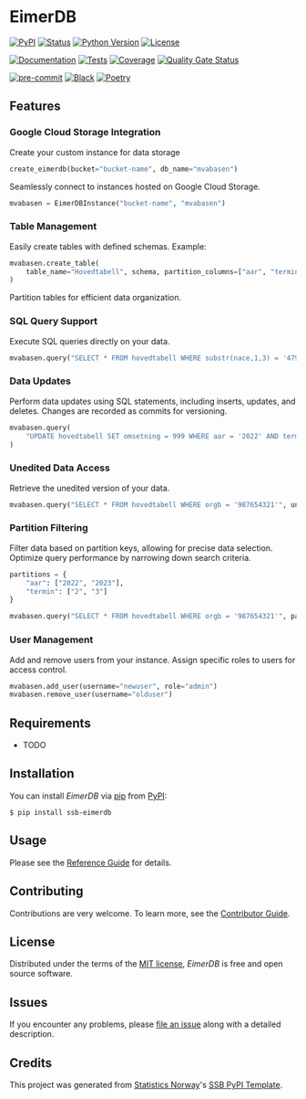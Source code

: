 # EimerDB

[![PyPI](https://img.shields.io/pypi/v/ssb-eimerdb.svg)][pypi status]
[![Status](https://img.shields.io/pypi/status/ssb-eimerdb.svg)][pypi status]
[![Python Version](https://img.shields.io/pypi/pyversions/ssb-eimerdb)][pypi status]
[![License](https://img.shields.io/pypi/l/ssb-eimerdb)][license]

[![Documentation](https://github.com/statisticsnorway/ssb-eimerdb/actions/workflows/docs.yml/badge.svg)][documentation]
[![Tests](https://github.com/statisticsnorway/ssb-eimerdb/workflows/Tests/badge.svg)][tests]
[![Coverage](https://sonarcloud.io/api/project_badges/measure?project=statisticsnorway_ssb-eimerdb&metric=coverage)][sonarcov]
[![Quality Gate Status](https://sonarcloud.io/api/project_badges/measure?project=statisticsnorway_ssb-eimerdb&metric=alert_status)][sonarquality]

[![pre-commit](https://img.shields.io/badge/pre--commit-enabled-brightgreen?logo=pre-commit&logoColor=white)][pre-commit]
[![Black](https://img.shields.io/badge/code%20style-black-000000.svg)][black]
[![Poetry](https://img.shields.io/endpoint?url=https://python-poetry.org/badge/v0.json)][poetry]

[pypi status]: https://pypi.org/project/ssb-eimerdb/
[documentation]: https://statisticsnorway.github.io/ssb-eimerdb
[tests]: https://github.com/statisticsnorway/ssb-eimerdb/actions?workflow=Tests
[sonarcov]: https://sonarcloud.io/summary/overall?id=statisticsnorway_ssb-eimerdb
[sonarquality]: https://sonarcloud.io/summary/overall?id=statisticsnorway_ssb-eimerdb
[pre-commit]: https://github.com/pre-commit/pre-commit
[black]: https://github.com/psf/black
[poetry]: https://python-poetry.org/

## Features

### Google Cloud Storage Integration

Create your custom instance for data storage
```python
create_eimerdb(bucket="bucket-name", db_name="mvabasen")
```
Seamlessly connect to instances hosted on Google Cloud Storage.
```python
mvabasen = EimerDBInstance("bucket-name", "mvabasen")
```

### Table Management

Easily create tables with defined schemas.
Example:
```python
mvabasen.create_table(
    table_name="Hovedtabell", schema, partition_columns=["aar", "termin"], editable=True
)
```
Partition tables for efficient data organization.

### SQL Query Support

Execute SQL queries directly on your data.
```python
mvabasen.query("SELECT * FROM hovedtabell WHERE substr(nace,1,3) = '479'")
```
    

### Data Updates

Perform data updates using SQL statements, including inserts, updates, and deletes.
Changes are recorded as commits for versioning.
```python
mvabasen.query(
    "UPDATE hovedtabell SET omsetning = 999 WHERE aar = '2022' AND termin = '2' AND orgb = '987654321'"
)
```

### Unedited Data Access

Retrieve the unedited version of your data.
```python
mvabasen.query("SELECT * FROM hovedtabell WHERE orgb = '987654321'", unedited=True)
```

### Partition Filtering

Filter data based on partition keys, allowing for precise data selection.
Optimize query performance by narrowing down search criteria.
```python
partitions = {
    "aar": ["2022", "2023"],
    "termin": ["2", "3"]
}

mvabasen.query("SELECT * FROM hovedtabell WHERE orgb = '987654321'", partition_select=partitions)
```

### User Management

Add and remove users from your instance.
Assign specific roles to users for access control.
```python
mvabasen.add_user(username="newuser", role="admin")
mvabasen.remove_user(username="olduser")
```

## Requirements

- TODO

## Installation

You can install _EimerDB_ via [pip] from [PyPI]:

```console
$ pip install ssb-eimerdb
```

## Usage

Please see the [Reference Guide] for details.

## Contributing

Contributions are very welcome.
To learn more, see the [Contributor Guide].

## License

Distributed under the terms of the [MIT license][license],
_EimerDB_ is free and open source software.

## Issues

If you encounter any problems,
please [file an issue] along with a detailed description.

## Credits

This project was generated from [Statistics Norway]'s [SSB PyPI Template].

[statistics norway]: https://www.ssb.no/en
[pypi]: https://pypi.org/
[ssb pypi template]: https://github.com/statisticsnorway/ssb-pypitemplate
[file an issue]: https://github.com/statisticsnorway/ssb-eimerdb/issues
[pip]: https://pip.pypa.io/

<!-- github-only -->

[license]: https://github.com/statisticsnorway/ssb-eimerdb/blob/main/LICENSE
[contributor guide]: https://github.com/statisticsnorway/ssb-eimerdb/blob/main/CONTRIBUTING.md
[reference guide]: https://statisticsnorway.github.io/ssb-eimerdb/reference.html
